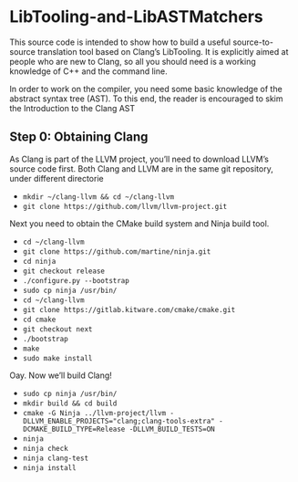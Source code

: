 # LibTooling-and-LibASTMatchers

This source code is intended to show how to build a useful source-to-source translation tool based on Clang’s LibTooling. It is explicitly aimed at people who are new to Clang, so all you should need is a working knowledge of C++ and the command line.

In order to work on the compiler, you need some basic knowledge of the abstract syntax tree (AST). To this end, the reader is encouraged to skim the Introduction to the Clang AST

Step 0: Obtaining Clang
-----------------
As Clang is part of the LLVM project, you’ll need to download LLVM’s source code first. Both Clang and LLVM are in the same git repository, under different directorie
-  `mkdir ~/clang-llvm && cd ~/clang-llvm`
-  `git clone https://github.com/llvm/llvm-project.git`

Next you need to obtain the CMake build system and Ninja build tool.
-  `cd ~/clang-llvm`
-  `git clone https://github.com/martine/ninja.git`
-  `cd ninja`
-  `git checkout release`
-  `./configure.py --bootstrap`
-  `sudo cp ninja /usr/bin/`
-  `cd ~/clang-llvm`
-  `git clone https://gitlab.kitware.com/cmake/cmake.git`
-  `cd cmake`
-  `git checkout next`
-  `./bootstrap`
-  `make`
-  `sudo make install`

Oay. Now we’ll build Clang!
- `sudo cp ninja /usr/bin/`
- `mkdir build && cd build`
- `cmake -G Ninja ../llvm-project/llvm -DLLVM_ENABLE_PROJECTS="clang;clang-tools-extra" -DCMAKE_BUILD_TYPE=Release -DLLVM_BUILD_TESTS=ON`
- `ninja`
- `ninja check`
- `ninja clang-test`
- `ninja install`
